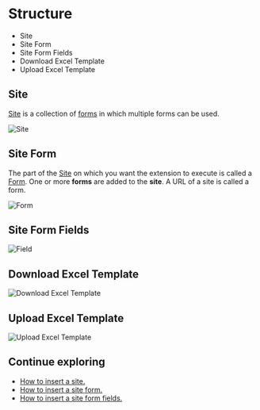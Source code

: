 # Structure

- Site
- Site Form
- Site Form Fields
- Download Excel Template
- Upload Excel Template

## Site

[Site](/documentation/site/site) is a collection of [forms](#site-form) in which multiple forms can be used.

<img src="/image/site-01.png" alt="Site">

## Site Form

The part of the [Site](/documentation/site/site) on which you want the extension to execute is called a [Form](/documentation/form/form). One or more **forms** are added to the **site**. A URL of a site is called a form.

<img src="/image/form-01.png" alt="Form">

## Site Form Fields

<img src="/image/field-01.png" alt="Field">

## Download Excel Template

<img src="/image/download-excel-template-01.png" alt="Download Excel Template">

## Upload Excel Template

<img src="/image/upload-excel-template.png" alt="Upload Excel Template">

## Continue exploring

- [How to insert a site.](/documentation/site/site#insert-site)
- [How to insert a site form.](/documentation/form/form#insert-site-form)
- [How to insert a site form fields.](/documentation/form-fields/field#insert-field)
